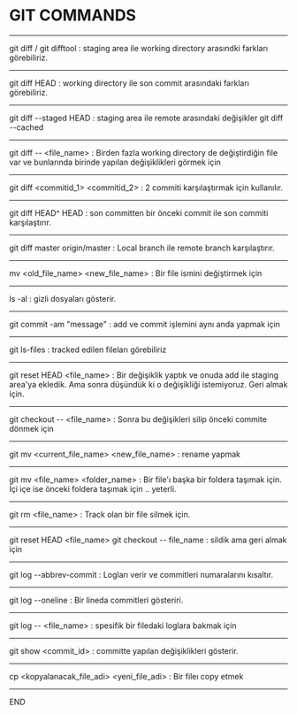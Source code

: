 # GIT COMMANDS

-----------------------

git diff  /   git difftool   : staging area ile working directory arasındki farkları görebiliriz.

--------------------

git diff HEAD  : working directory ile son commit arasındaki farkları görebiliriz.

--------------------

git diff --staged HEAD : staging area ile remote arasındaki değişikler
git diff --cached

--------------------

git diff -- <file_name>  : Birden fazla working directory de değiştirdiğin file var ve bunlarında birinde yapılan değişiklikleri görmek için

--------------------

git diff <commitid_1> <commitid_2> : 2 commiti karşılaştırmak için kullanılır.

---------------------

git diff HEAD^ HEAD : son committen bir önceki commit ile son commiti karşılaştırır.

---------------------

git diff master origin/master : Local branch ile remote branch karşılaştırır.

----------------------

mv <old_file_name> <new_file_name>  : Bir file ismini değiştirmek için

---------------------

ls -al  : gizli dosyaları gösterir.

---------------------

git commit -am "message"  : add ve commit işlemini aynı anda yapmak için

----------------------

git ls-files  : tracked edilen fileları görebiliriz

----------------------

git reset HEAD <file_name>  : Bir değişiklik yaptık ve onuda add ile staging area'ya ekledik. Ama sonra düşündük ki o değişikliği istemiyoruz. Geri almak için.

----------------------

git checkout -- <file_name> : Sonra bu değişikleri silip önceki commite dönmek için

----------------------

git mv <current_file_name> <new_file_name> : rename yapmak

-----------------------

git mv <file_name> <folder_name> : Bir file'ı başka bir foldera taşımak için. İçi içe ise önceki foldera taşımak için .. yeterli.

-----------------------

git rm <file_name>  : Track olan bir file silmek için.

-----------------

git reset HEAD <file_name>
git checkout -- file_name    : sildik ama geri almak için

------------------

git log --abbrev-commit : Logları verir ve commitleri numaralarını kısaltır.

-------------------

git log --oneline   : Bir lineda commitleri gösteriri.

-------------------

git log -- <file_name> : spesifik bir filedaki loglara bakmak için

------------------

git show <commit_id> : committe yapılan değişiklikleri gösterir.

-------------

cp <kopyalanacak_file_adi> <yeni_file_adi>  : Bir fileı copy etmek

-------------
END






